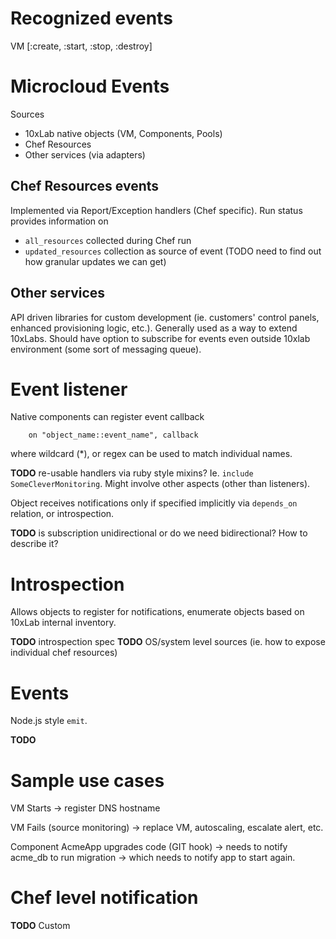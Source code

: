 # Recognized events

VM [:create, :start, :stop, :destroy]

# Microcloud Events 

Sources

* 10xLab native objects (VM, Components, Pools)
* Chef Resources
* Other services (via adapters)

## Chef Resources events

Implemented via Report/Exception handlers (Chef specific). Run status provides information on

* `all_resources` collected during Chef run
* `updated_resources` collection as source of event (TODO need to find out how granular updates we can get)

## Other services

API driven libraries for custom development (ie. customers' control panels, enhanced provisioning logic, etc.). Generally used as a way to extend 10xLabs. Should have option to subscribe for events even outside 10xlab environment (some sort of messaging queue).

# Event listener

Native components can register event callback

		on "object_name::event_name", callback

where wildcard (*), or regex can be used to match individual names. 

**TODO** re-usable handlers via ruby style mixins? Ie. `include SomeCleverMonitoring`. Might involve other aspects (other than listeners).

Object receives notifications only if specified implicitly via `depends_on` relation, or introspection.

**TODO** is subscription unidirectional or do we need bidirectional? How to describe it?

# Introspection

Allows objects to register for notifications, enumerate objects based on 10xLab internal inventory. 

**TODO** introspection spec
**TODO** OS/system level sources (ie. how to expose individual chef resources)

# Events

Node.js style `emit`. 

**TODO**

# Sample use cases 

VM Starts -> register DNS hostname

VM Fails (source monitoring) -> replace VM, autoscaling, escalate alert, etc.

Component AcmeApp upgrades code (GIT hook) -> needs to notify acme_db to run migration -> which needs to notify app to start again.

# Chef level notification

**TODO** Custom 

